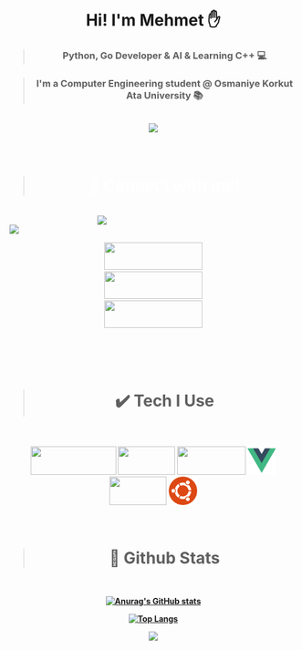 <div align=center>

# Hi! I'm Mehmet :hand:
> ### Python, Go Developer & AI & Learning C++ :computer: 

> ### I'm a Computer Engineering student @ Osmaniye Korkut Ata University 📚

<br />

<img src="https://www.charterglobal.com/wp-content/uploads/2019/01/o1920108014140002018.gif" />

<br />
<br />
<br />


># <font color="white">:link: Connect with me!</font>

<br />


<img src="https://giffiles.alphacoders.com/211/211099.gif" width=350 align="right">

<img src="https://media.giphy.com/media/cO31OOpbYOMHaTbB56/giphy.gif" align="left" width=215 />

<br />

[<img height="48" width="172" src="https://img.shields.io/badge/Instagram-E4405F?style=for-the-badge&logo=instagram&logoColor=white"/>][instagram]
<b><br />
[<img height="48" width="172" src="https://img.shields.io/badge/LinkedIn-0077B5?style=for-the-badge&logo=linkedin&logoColor=white"/>][linkedin]
<b><br />
[<img height="48" width="172" src="https://img.shields.io/badge/Twitter-1DA1F2?style=for-the-badge&logo=twitter&logoColor=white" />][twitter]

<br />
<br />

[instagram]: https://www.instagram.com/mehmetsolakk0/?hl=tr
[linkedin]: https://www.linkedin.com/in/mehmet-solak-250216224/
[twitter]: https://twitter.com/LeclercVekili0

<br />

> # :heavy_check_mark: Tech I Use


<br />
<br />

<img src="https://img.shields.io/badge/Python-3776AB?style=for-the-badge&logo=python&logoColor=white" width=150 height=50 />
<img src="https://img.shields.io/badge/Go-00ADD8?style=for-the-badge&logo=go&logoColor=white" width=100 height=50>
<img src="https://img.shields.io/badge/C%2B%2B-00599C?style=for-the-badge&logo=c%2B%2B&logoColor=white" width=120 height=50 />
<img src="https://raw.githubusercontent.com/github/explore/80688e429a7d4ef2fca1e82350fe8e3517d3494d/topics/vue/vue.png" width=50 height=50 />
<img src="https://img.shields.io/badge/GIT-E44C30?style=for-the-badge&logo=git&logoColor=white" width=100 height=50>
<img src="https://raw.githubusercontent.com/github/explore/80688e429a7d4ef2fca1e82350fe8e3517d3494d/topics/ubuntu/ubuntu.png" width=50>


<br />
<br />
<br />

> # :signal_strength: Github Stats

<br />


[![Anurag's GitHub stats](https://github-readme-stats.vercel.app/api?username=knetic0)](https://github.com/anuraghazra/github-readme-stats)
  
[![Top Langs](https://github-readme-stats.vercel.app/api/top-langs/?username=knetic0&layout=compact)](https://github.com/anuraghazra/github-readme-stats)

![](https://komarev.com/ghpvc/?username=knetic0&color=blue)

</div>

<!---
knetic0/knetic0 is a ✨ special ✨ repository because its `README.md` (this file) appears on your GitHub profile.
You can click the Preview link to take a look at your changes.
--->

